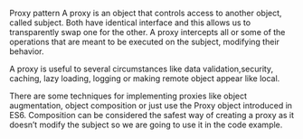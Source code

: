 Proxy pattern
A proxy is an object that controls access to another object, called subject. Both have identical interface and this allows us to transparently swap one for the other. A proxy intercepts all or some of the operations that are meant to be executed on the subject, modifying their behavior.

A proxy is useful to several circumstances like data validation,security, caching, lazy loading, logging or making remote object appear like local.


There are some techniques for implementing proxies like object augmentation, object composition or just use the Proxy object introduced in ES6. Composition can be considered the safest way of creating a proxy as it doesn’t modify the subject so we are going to use it in the code example.

